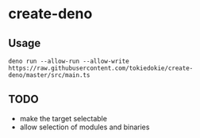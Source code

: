 # create-deno

## Usage

```
deno run --allow-run --allow-write https://raw.githubusercontent.com/tokiedokie/create-deno/master/src/main.ts
```

## TODO

- make the target selectable
- allow selection of modules and binaries